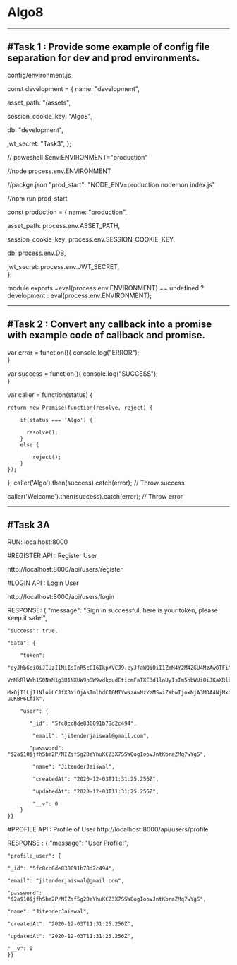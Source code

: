 # Algo8
------------------------------------------------------------------------------------------
#Task 1 : Provide some example of config file separation for dev and prod environments.
------------------------------------------------------------------------------------------
config/environment.js

const development = {
  name: "development",
  
  asset_path: "/assets",
  
  session_cookie_key: "Algo8",
  
  db: "development",
  
  jwt_secret: "Task3", 
};

// poweshell $env:ENVIRONMENT="production"

//node process.env.ENVIRONMENT

//packge.json "prod_start": "NODE_ENV=production nodemon index.js"

//npm run prod_start

const production = {
  name: "production",
  
  asset_path: process.env.ASSET_PATH,
  
  session_cookie_key: process.env.SESSION_COOKIE_KEY,
  
  db: process.env.DB,
  
  jwt_secret: process.env.JWT_SECRET,  
};

module.exports =eval(process.env.ENVIRONMENT) == undefined ? development : eval(process.env.ENVIRONMENT);


-------------------------------------------------------------------------------------------
#Task 2 : Convert any callback into a promise with example code of callback and promise.
-------------------------------------------------------------------------------------------
var error = function(){ 
    console.log("ERROR");    
}  

var success = function(){ 
    console.log("SUCCESS");    
}   

var caller = function(status) { 

    return new Promise(function(resolve, reject) { 
    
        if(status === 'Algo') { 
        
          resolve();     
        }    
        else {
        
            reject();    
        }   
    }); 
}; 
caller('Algo').then(success).catch(error); // Throw success 

caller('Welcome').then(success).catch(error); // Throw error 

-----------------------
#Task 3A 
-----------------------
RUN: localhost:8000

#REGISTER API : Register User

http://localhost:8000/api/users/register

#LOGIN API : Login User

http://localhost:8000/api/users/login

RESPONSE:
{
    "message": "Sign in successful, here is your token, please keep it safe!",
    
    "success": true,
    
    "data": {
    
        "token": 
        "eyJhbGciOiJIUzI1NiIsInR5cCI6IkpXVCJ9.eyJfaWQiOiI1ZmM4Y2M4ZGU4MzAwOTFiNzhkMmM0OTQiLCJlbWFpbCI6ImppdGVuZGVyamFpc3dhbEBnbWFpbC5jb20iLCJwYXNzd29yZCI6IiQyYSQxMCRqZmhTYm0yUC9OSVpzZj
        VnMkRlWWh1S0NaM1g3U1NXUW9nSW9vdkpudEticmFaTXE3d1lnUyIsIm5hbWUiOiJKaXRlbmRlckphaXN3YWwiLCJjcmVhdGVkQXQiOiIyMDIwLTEyLTAzVDExOjMxOjI1LjI1NloiLCJ1cGRhdGVkQXQiOiIyMDIwLTEyLTAzVDExOj
        MxOjI1LjI1NloiLCJfX3YiOjAsImlhdCI6MTYwNzAwNzYzMSwiZXhwIjoxNjA3MDA4NjMxfQ.grzZKB4alY8P4Z3YMHoqUZKQYLiBq1QU-uUKBP6Lfik",
        
        "user": {
           
           "_id": "5fc8cc8de830091b78d2c494",
            
            "email": "jitenderjaiswal@gmail.com",
           
           "password": "$2a$10$jfhSbm2P/NIZsf5g2DeYhuKCZ3X7SSWQogIoovJntKbraZMq7wYgS",
            
            "name": "JitenderJaiswal",
            
            "createdAt": "2020-12-03T11:31:25.256Z",
            
            "updatedAt": "2020-12-03T11:31:25.256Z",
            
            "__v": 0
        }
    }}

#PROFILE API : Profile of User
http://localhost:8000/api/users/profile

RESPONSE :
{
   "message": "User Profile!",
    
    "profile_user": {
    
    "_id": "5fc8cc8de830091b78d2c494",
    
    "email": "jitenderjaiswal@gmail.com",
    
    "password": "$2a$10$jfhSbm2P/NIZsf5g2DeYhuKCZ3X7SSWQogIoovJntKbraZMq7wYgS",
    
    "name": "JitenderJaiswal",
    
    "createdAt": "2020-12-03T11:31:25.256Z",
    
    "updatedAt": "2020-12-03T11:31:25.256Z",
    
    "__v": 0
    }}


